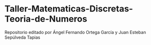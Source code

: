 # Taller-Matematicas-Discretas-Teoria-de-Numeros
Repositorio editado por Ángel Fernando Ortega García y Juan Esteban Sepúlveda Tapias
